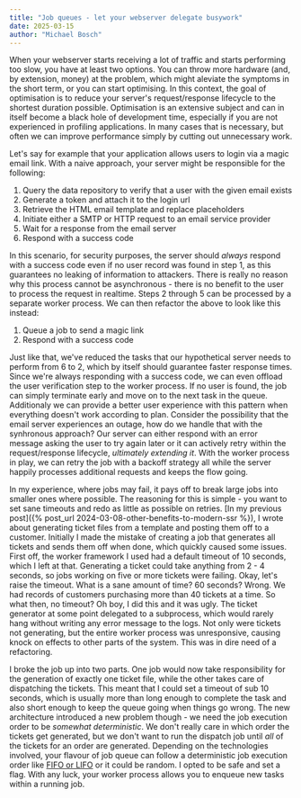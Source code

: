 ```yaml
---
title: "Job queues - let your webserver delegate busywork"
date: 2025-03-15
author: "Michael Bosch"
---
```


When your webserver starts receiving a lot of traffic and starts performing too slow, you have at least two options. You can throw more hardware (and, by extension, money) at the problem, which might aleviate the symptoms in the short term, or you can start optimising. In this context, the goal of optimisation is to reduce your server's request/response lifecycle to the shortest duration possible. Optimisation is an extensive subject and can in itself become a black hole of development time, especially if you are not experienced in profiling applications. In many cases that is necessary, but often we can improve performance simply by cutting out unnecessary work.

Let's say for example that your application allows users to login via a magic email link. With a naive approach, your server might be responsible for the following:

1. Query the data repository to verify that a user with the given email exists
2. Generate a token and attach it to the login url
3. Retrieve the HTML email template and replace placeholders
4. Initiate either a SMTP or HTTP request to an email service provider
5. Wait for a response from the email server
6. Respond with a success code

In this scenario, for security purposes, the server should _always_ respond with a success code even if no user record was found in step 1, as this guarantees no leaking of information to attackers. There is really no reason why this process cannot be asynchronous - there is no benefit to the user to process the request in realtime. Steps 2 through 5 can be processed by a separate worker process. We can then refactor the above to look like this instead:

1. Queue a job to send a magic link
2. Respond with a success code

Just like that, we've reduced the tasks that our hypothetical server needs to perform from 6 to 2, which by itself should guarantee faster response times. Since we're always responding with a success code, we can even offload the user verification step to the worker process. If no user is found, the job can simply terminate early and move on to the next task in the queue. Additionaly we can provide a better user experience with this pattern when everything doesn't work according to plan. Consider the possibility that the email server experiences an outage, how do we handle that with the synhronous approach? Our server can either respond with an error message asking the user to try again later or it can actively retry within the request/response lifecycle, _ultimately extending it_. With the worker process in play, we can retry the job with a backoff strategy all while the server happily processes additional requests and keeps the flow going.

In my experience, where jobs may fail, it pays off to break large jobs into smaller ones where possible. The reasoning for this is simple - you want to set sane timeouts and redo as little as possible on retries. [In my previous post]({% post_url 2024-03-08-other-benefits-to-modern-ssr %}), I wrote about generating ticket files from a template and posting them off to a customer. Initially I made the mistake of creating a job that generates all tickets and sends them off when done, which quickly caused some issues. First off, the worker framework I used had a default timeout of 10 seconds, which I left at that. Generating a ticket could take anything from 2 - 4 seconds, so jobs working on five or more tickets were failing. Okay, let's raise the timeout. What is a sane amount of time? 60 seconds? Wrong. We had records of customers purchasing more than 40 tickets at a time. So what then, no timeout? Oh boy, I did this and it was ugly. The ticket generator at some point delegated to a subprocess, which would rarely hang without writing any error message to the logs. Not only were tickets not generating, but the entire worker process was unresponsive, causing knock on effects to other parts of the system. This was in dire need of a refactoring.

I broke the job up into two parts. One job would now take responsibility for the generation of exactly one ticket file, while the other takes care of dispatching the tickets. This meant that I could set a timeout of sub 10 seconds, which is usually more than long enough to complete the task and also short enough to keep the queue going when things go wrong. The new architecture introduced a new problem though - we need the job execution order to be _somewhat deterministic_. We don't really care in which order the tickets get generated, but we don't want to run the dispatch job until _all_ of the tickets for an order are generated. Depending on the technologies involved, your flavour of job queue can follow a deterministic job execution order like [FIFO or LIFO](https://en.wikipedia.org/wiki/FIFO_(computing_and_electronics)) or it could be random. I opted to be safe and set a flag. With any luck, your worker process allows you to enqueue new tasks within a running job. 